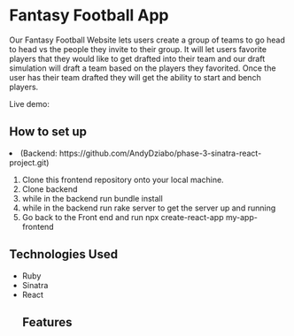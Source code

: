 <h1>Fantasy Football App</h1>

Our Fantasy Football Website lets users create a group of teams to go head to head vs the people they invite to their group. It will let users favorite players that they would like to get drafted into their team and our draft simulation will draft a team based on the players they favorited. Once the user has their team drafted they will get the ability to start and bench players.

Live demo: 










<h2>How to set up</h2>

<li> (Backend: https://github.com/AndyDziabo/phase-3-sinatra-react-project.git)</li>
<ol>
<li> Clone this frontend repository onto your local machine.
<li> Clone backend
<li> while in the backend run bundle install
<li> while in the backend run rake server to get the server up and running
<li>Go back to the Front end and run npx create-react-app my-app-frontend
</ol>

<h2>Technologies Used </h2>
<ul>
<li> Ruby
<li> Sinatra
<li> React


<h2>Features</h2>
